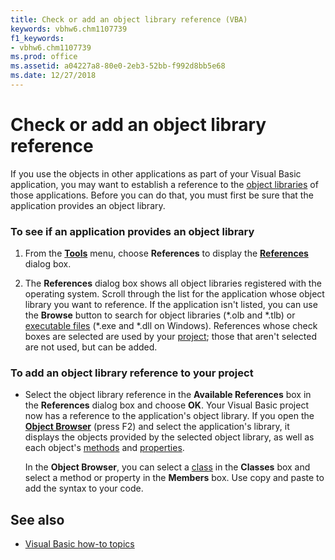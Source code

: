 ```yaml
---
title: Check or add an object library reference (VBA)
keywords: vbhw6.chm1107739
f1_keywords:
- vbhw6.chm1107739
ms.prod: office
ms.assetid: a04227a8-80e0-2eb3-52bb-f992d8bb5e68
ms.date: 12/27/2018
---
```



# Check or add an object library reference

If you use the objects in other applications as part of your Visual Basic application, you may want to establish a reference to the [object libraries](../Glossary/vbe-glossary.md#object-library) of those applications. Before you can do that, you must first be sure that the application provides an object library.

### To see if an application provides an object library

1. From the **[Tools](../reference/user-interface-help/tools-menu.md)** menu, choose **References** to display the **[References](../reference/user-interface-help/references-dialog-box.md)** dialog box.
    
2. The **References** dialog box shows all object libraries registered with the operating system. Scroll through the list for the application whose object library you want to reference. If the application isn't listed, you can use the **Browse** button to search for object libraries (\*.olb and \*.tlb) or [executable files](../Glossary/vbe-glossary.md#executable-file) (\*.exe and \*.dll on Windows). References whose check boxes are selected are used by your [project](../Glossary/vbe-glossary.md#project); those that aren't selected are not used, but can be added.
    

### To add an object library reference to your project

- Select the object library reference in the **Available References** box in the **References** dialog box and choose **OK**. Your Visual Basic project now has a reference to the application's object library. If you open the **[Object Browser](../reference/user-interface-help/object-browser.md)** (press F2) and select the application's library, it displays the objects provided by the selected object library, as well as each object's [methods](../Glossary/vbe-glossary.md#method) and [properties](../Glossary/vbe-glossary.md#property). 

  In the **Object Browser**, you can select a [class](../Glossary/vbe-glossary.md#class) in the **Classes** box and select a method or property in the **Members** box. Use copy and paste to add the syntax to your code.
    

## See also

- [Visual Basic how-to topics](../reference/user-interface-help/visual-basic-how-to-topics.md)

